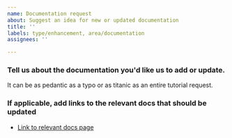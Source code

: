 ```yaml
---
name: Documentation request
about: Suggest an idea for new or updated documentation
title: ''
labels: type/enhancement, area/documentation
assignees: ''

---
```

### Tell us about the documentation you'd like us to add or update.
It can be as pedantic as a typo or as titanic as an entire tutorial request.


### If applicable, add links to the relevant docs that should be updated
- [Link to relevant docs page](https://docs.airbyte.com)
